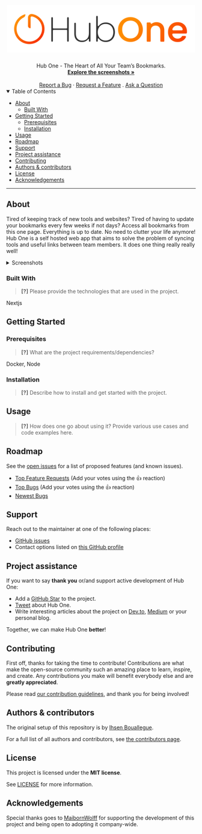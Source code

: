 <h1 align="center">
  <a href="https://github.com/IhsenBouallegue/hub-one">
    <!-- Please provide path to your logo here -->
    <img src="docs/images/hubone_logo_full.svg" alt="Logo" width="500">
  </a>
</h1>

<div align="center">
  Hub One - The Heart of All Your Team’s Bookmarks.
  <br />
  <a href="#about"><strong>Explore the screenshots »</strong></a>
  <br />
  <br />
  <a href="https://github.com/IhsenBouallegue/hub-one/issues/new?assignees=&labels=bug&template=01_BUG_REPORT.md&title=bug%3A+">Report a Bug</a>
  ·
  <a href="https://github.com/IhsenBouallegue/hub-one/issues/new?assignees=&labels=enhancement&template=02_FEATURE_REQUEST.md&title=feat%3A+">Request a Feature</a>
  .
  <a href="https://github.com/IhsenBouallegue/hub-one/issues/new?assignees=&labels=question&template=04_SUPPORT_QUESTION.md&title=support%3A+">Ask a Question</a>
</div>

<details open="open">
<summary>Table of Contents</summary>

- [About](#about)
  - [Built With](#built-with)
- [Getting Started](#getting-started)
  - [Prerequisites](#prerequisites)
  - [Installation](#installation)
- [Usage](#usage)
- [Roadmap](#roadmap)
- [Support](#support)
- [Project assistance](#project-assistance)
- [Contributing](#contributing)
- [Authors & contributors](#authors--contributors)
- [License](#license)
- [Acknowledgements](#acknowledgements)

</details>

---

## About

Tired of keeping track of new tools and websites? Tired of having to update your
bookmarks every few weeks if not days? Access all bookmarks from this one page.
Everything is up to date. No need to clutter your life anymore!
Hub One is a self hosted web app that aims to solve the problem of syncing tools and useful links between team members. It does one thing really really well!

<details>
<summary>Screenshots</summary>
<br>

> **[?]**
> Please provide your screenshots here.

|                               Home Page                               |                               Login Page                               |
| :-------------------------------------------------------------------: | :--------------------------------------------------------------------: |
| <img src="docs/images/screenshot.png" title="Home Page" width="100%"> | <img src="docs/images/screenshot.png" title="Login Page" width="100%"> |

</details>

### Built With

> **[?]**
> Please provide the technologies that are used in the project.

Nextjs

## Getting Started

### Prerequisites

> **[?]**
> What are the project requirements/dependencies?

Docker, Node
### Installation

> **[?]**
> Describe how to install and get started with the project.

## Usage

> **[?]**
> How does one go about using it?
> Provide various use cases and code examples here.

## Roadmap

See the [open issues](https://github.com/IhsenBouallegue/hub-one/issues) for a list of proposed features (and known issues).

- [Top Feature Requests](https://github.com/IhsenBouallegue/hub-one/issues?q=label%3Aenhancement+is%3Aopen+sort%3Areactions-%2B1-desc) (Add your votes using the 👍 reaction)
- [Top Bugs](https://github.com/IhsenBouallegue/hub-one/issues?q=is%3Aissue+is%3Aopen+label%3Abug+sort%3Areactions-%2B1-desc) (Add your votes using the 👍 reaction)
- [Newest Bugs](https://github.com/IhsenBouallegue/hub-one/issues?q=is%3Aopen+is%3Aissue+label%3Abug)

## Support

Reach out to the maintainer at one of the following places:

- [GitHub issues](https://github.com/IhsenBouallegue/hub-one/issues/new?assignees=&labels=question&template=04_SUPPORT_QUESTION.md&title=support%3A+)
- Contact options listed on [this GitHub profile](https://github.com/IhsenBouallegue)

## Project assistance

If you want to say **thank you** or/and support active development of Hub One:

- Add a [GitHub Star](https://github.com/IhsenBouallegue/hub-one) to the project.
- [Tweet](www.twitter.com) about Hub One.
- Write interesting articles about the project on [Dev.to](https://dev.to/), [Medium](https://medium.com/) or your personal blog.

Together, we can make Hub One **better**!

## Contributing

First off, thanks for taking the time to contribute! Contributions are what make the open-source community such an amazing place to learn, inspire, and create. Any contributions you make will benefit everybody else and are **greatly appreciated**.


Please read [our contribution guidelines](docs/CONTRIBUTING.md), and thank you for being involved!

## Authors & contributors

The original setup of this repository is by [Ihsen Bouallegue](https://github.com/IhsenBouallegue).

For a full list of all authors and contributors, see [the contributors page](https://github.com/IhsenBouallegue/hub-one/contributors).


## License

This project is licensed under the **MIT license**.

See [LICENSE](LICENSE) for more information.

## Acknowledgements

Special thanks goes to [MaibornWolff](www.maibornwolff.de) for supporting the development of this project and being open to adopting it company-wide.